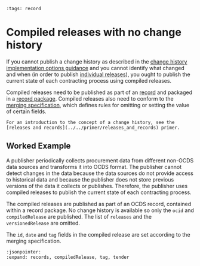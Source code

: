 ```{workedexample} Compiled releases with no change history
:tags: record
```

# Compiled releases with no change history

If you cannot publish a change history as described in the [change history implementation options guidance](change_history_options.md) and you cannot identify what changed and when (in order to publish [individual releases](change_history_options.md#no-change-history-individual-or-compiled-releases)), you ought to publish the current state of each contracting process using compiled releases.

Compiled releases need to be published as part of an [record](../../schema/records_reference.md) and packaged in a [record package](../../schema/packaging/record_package.md). Compiled releases also need to conform to the [merging specification](../../schema/merging.md#merging-specification), which defines rules for omitting or setting the value of certain fields.

```{note}
For an introduction to the concept of a change history, see the [releases and records](../../primer/releases_and_records) primer.
```

## Worked Example

A publisher periodically collects procurement data from different non-OCDS data sources and transforms it into OCDS format. The publisher cannot detect changes in the data because the data sources do not provide access to historical data and because the publisher does not store previous versions of the data it collects or publishes. Therefore, the publisher uses compiled releases to publish the current state of each contracting process.

The compiled releases are published as part of an OCDS record, contained within a record package. No change history is available so only the `ocid` and `compiledRelease` are published. The list of `releases` and the `versionedRelease` are omitted.

The `id`, `date` and `tag` fields in the compiled release are set according to the merging specification.

```{jsoninclude} ../../examples/no_change_history/compiled_releases.json
:jsonpointer:
:expand: records, compiledRelease, tag, tender
```
